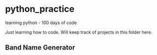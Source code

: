 # python_practice
learning python - 100 days of code

Just learning how to code. Will keep track of projects in this folder here.

## Band Name Generator
